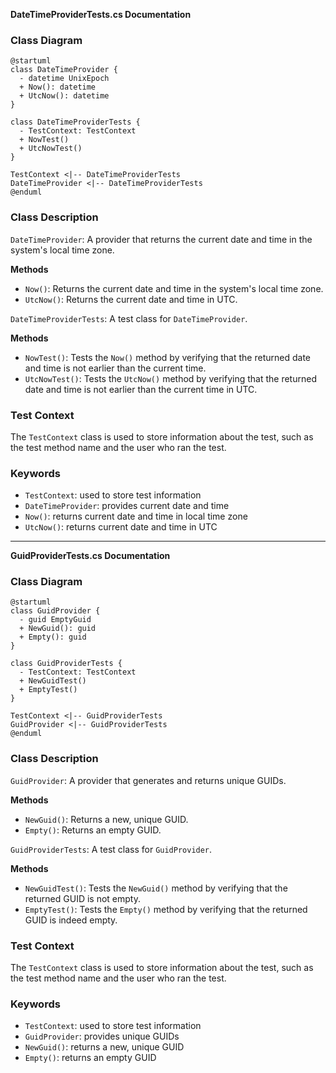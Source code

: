 **DateTimeProviderTests.cs Documentation**

### Class Diagram
```plantuml
@startuml
class DateTimeProvider {
  - datetime UnixEpoch
  + Now(): datetime
  + UtcNow(): datetime
}

class DateTimeProviderTests {
  - TestContext: TestContext
  + NowTest()
  + UtcNowTest()
}

TestContext <|-- DateTimeProviderTests
DateTimeProvider <|-- DateTimeProviderTests
@enduml
```
### Class Description

`DateTimeProvider`: A provider that returns the current date and time in the system's local time zone.

**Methods**

* `Now()`: Returns the current date and time in the system's local time zone.
* `UtcNow()`: Returns the current date and time in UTC.

`DateTimeProviderTests`: A test class for `DateTimeProvider`.

**Methods**

* `NowTest()`: Tests the `Now()` method by verifying that the returned date and time is not earlier than the current time.
* `UtcNowTest()`: Tests the `UtcNow()` method by verifying that the returned date and time is not earlier than the current time in UTC.

### Test Context

The `TestContext` class is used to store information about the test, such as the test method name and the user who ran the test.

### Keywords

* `TestContext`: used to store test information
* `DateTimeProvider`: provides current date and time
* `Now()`: returns current date and time in local time zone
* `UtcNow()`: returns current date and time in UTC

---

**GuidProviderTests.cs Documentation**

### Class Diagram
```plantuml
@startuml
class GuidProvider {
  - guid EmptyGuid
  + NewGuid(): guid
  + Empty(): guid
}

class GuidProviderTests {
  - TestContext: TestContext
  + NewGuidTest()
  + EmptyTest()
}

TestContext <|-- GuidProviderTests
GuidProvider <|-- GuidProviderTests
@enduml
```
### Class Description

`GuidProvider`: A provider that generates and returns unique GUIDs.

**Methods**

* `NewGuid()`: Returns a new, unique GUID.
* `Empty()`: Returns an empty GUID.

`GuidProviderTests`: A test class for `GuidProvider`.

**Methods**

* `NewGuidTest()`: Tests the `NewGuid()` method by verifying that the returned GUID is not empty.
* `EmptyTest()`: Tests the `Empty()` method by verifying that the returned GUID is indeed empty.

### Test Context

The `TestContext` class is used to store information about the test, such as the test method name and the user who ran the test.

### Keywords

* `TestContext`: used to store test information
* `GuidProvider`: provides unique GUIDs
* `NewGuid()`: returns a new, unique GUID
* `Empty()`: returns an empty GUID